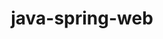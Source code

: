 ---
title: java-spring-web
registryType: instrumentation
tags:
  - opentracing
  
  - Java
  
repo: https://github.com/opentracing-contrib/java-spring-web
license: Apache License 2.0
description: OpenTracing Spring Web instrumentation
authors: OpenTracing Contributors
otVersion: latest
---
